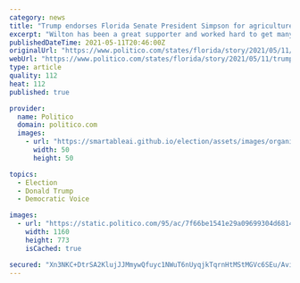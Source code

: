 ```yaml
---
category: news
title: "Trump endorses Florida Senate President Simpson for agriculture commissioner"
excerpt: "Wilton has been a great supporter and worked hard to get many good Conservatives elected in Florida,\" the former president said."
publishedDateTime: 2021-05-11T20:46:00Z
originalUrl: "https://www.politico.com/states/florida/story/2021/05/11/trump-endorses-florida-senate-president-simpson-for-agriculture-commissioner-1381379"
webUrl: "https://www.politico.com/states/florida/story/2021/05/11/trump-endorses-florida-senate-president-simpson-for-agriculture-commissioner-1381379"
type: article
quality: 112
heat: 112
published: true

provider:
  name: Politico
  domain: politico.com
  images:
    - url: "https://smartableai.github.io/election/assets/images/organizations/politico.com-50x50.jpg"
      width: 50
      height: 50

topics:
  - Election
  - Donald Trump
  - Democratic Voice

images:
  - url: "https://static.politico.com/95/ac/7f66be1541e29a09699304d68144/ap21061728747528-1.jpg"
    width: 1160
    height: 773
    isCached: true

secured: "Xn3NKC+DtrSA2KlujJJMmywQfuyc1NWuT6nUyqjkTqrnHtMStMGVc6SEu/Avifz5EOp7v+MgLhUHaMW3rnRttW78qF2fDaoalrZPUl+KN1nMgciCKLuhV/eUgLKENY6vuS15dlL9xnPeq1LjyUy/jd/ZfIDCtf62cAdnNp5XS8RyUiO+uPfmwotp5hcSeVSKjb8GzVa9ZoGxs39ajGryCa+MCBjmH61MXTFGGWdOf0BhG4lHRiRw9Ezpd/Ygs/LrJHrML29Xqiazd9+UqhlhAqt57l6n4jF0MZH98Ms6A5bZ/V+KQobw8Gcrp/B4T22W3b/s8s6WZVlgJ+n3CX8sNIbogg09g/UgwcxBGdXYb/8=;iN6JgFEM9PW3z5411vR71g=="
---
```


